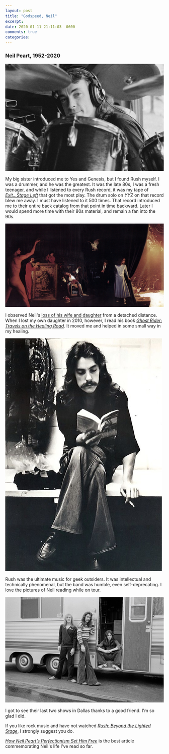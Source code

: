 ```yaml
---
layout: post
title: "Godspeed, Neil"
excerpt: 
date: 2020-01-11 21:11:03 -0600
comments: true
categories: 
---
```


### Neil Peart, 1952-2020

![](/assets/2020/01/rush/neil1.jpg)

My big sister introduced me to Yes and Genesis, but I found Rush myself. I was a drummer, and he was the greatest. It was the late 80s, I was a fresh teenager, and while I listened to every Rush record, it was my tape of _[Exit...Stage Left](https://www.cygnus-x1.net/links/rush/albums-exitstageleft.php)_ that got the most play. The drum solo on _YYZ_ on that record blew me away. I must have listened to it 500 times. That record introduced me to their entire back catalog from that point in time backward. Later I would spend more time with their 80s material, and remain a fan into the 90s.

![](/assets/2020/01/rush/exitstageleft-1.jpg)

I observed Neil's [loss of his wife and daughter](https://en.wikipedia.org/wiki/Neil_Peart#Family_tragedy_and_recovery) from a detached distance. When I lost my own daughter in 2010, however, I read his book _[Ghost Rider: Travels on the Healing Road](https://en.wikipedia.org/wiki/Ghost_Rider:_Travels_on_the_Healing_Road)_. It moved me and helped in some small way in my healing.

![](/assets/2020/01/rush/neil_reads.jpg)

Rush was the ultimate music for geek outsiders. It was intellectual and technically phenomenal, but the band was humble, even self-deprecating. I love the pictures of Neil reading while on tour.

![](/assets/2020/01/rush/rush1.jpg)

I got to see their last two shows in Dallas thanks to a good friend. I'm so glad I did.

If you like rock music and have not watched _[Rush: Beyond the Lighted Stage](https://en.wikipedia.org/wiki/Rush:_Beyond_the_Lighted_Stage)_, I strongly suggest you do.

_[How Neil Peart’s Perfectionism Set Him Free](https://www.rollingstone.com/music/music-features/neil-peart-rush-drumming-tribute-936430/)_ is the best article commemorating Neil's life I've read so far.
